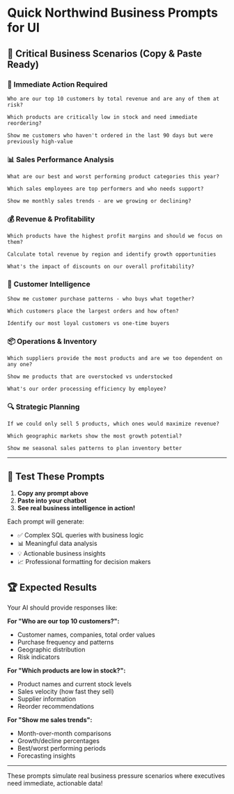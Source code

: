 # Quick Northwind Business Prompts for UI

## 💼 Critical Business Scenarios (Copy & Paste Ready)

### 🚨 Immediate Action Required
```
Who are our top 10 customers by total revenue and are any of them at risk?
```

```
Which products are critically low in stock and need immediate reordering?
```

```
Show me customers who haven't ordered in the last 90 days but were previously high-value
```

### 📊 Sales Performance Analysis
```
What are our best and worst performing product categories this year?
```

```
Which sales employees are top performers and who needs support?
```

```
Show me monthly sales trends - are we growing or declining?
```

### 💰 Revenue & Profitability
```
Which products have the highest profit margins and should we focus on them?
```

```
Calculate total revenue by region and identify growth opportunities
```

```
What's the impact of discounts on our overall profitability?
```

### 🎯 Customer Intelligence
```
Show me customer purchase patterns - who buys what together?
```

```
Which customers place the largest orders and how often?
```

```
Identify our most loyal customers vs one-time buyers
```

### 📦 Operations & Inventory
```
Which suppliers provide the most products and are we too dependent on any one?
```

```
Show me products that are overstocked vs understocked
```

```
What's our order processing efficiency by employee?
```

### 🔍 Strategic Planning
```
If we could only sell 5 products, which ones would maximize revenue?
```

```
Which geographic markets show the most growth potential?
```

```
Show me seasonal sales patterns to plan inventory better
```

---

## 🎯 Test These Prompts

1. **Copy any prompt above**
2. **Paste into your chatbot**
3. **See real business intelligence in action!**

Each prompt will generate:
- ✅ Complex SQL queries with business logic
- 📊 Meaningful data analysis
- 💡 Actionable business insights
- 📈 Professional formatting for decision makers

## 🏆 Expected Results

Your AI should provide responses like:

**For "Who are our top 10 customers?":**
- Customer names, companies, total order values
- Purchase frequency and patterns
- Geographic distribution
- Risk indicators

**For "Which products are low in stock?":**
- Product names and current stock levels
- Sales velocity (how fast they sell)
- Supplier information
- Reorder recommendations

**For "Show me sales trends":**
- Month-over-month comparisons
- Growth/decline percentages
- Best/worst performing periods
- Forecasting insights

---

These prompts simulate real business pressure scenarios where executives need immediate, actionable data!
